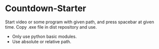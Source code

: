 # Countdown-Starter
Start video or some program with given path, and press spacebar at given time.
Copy .exe file in dist repository and use.

* Only use python basic modules.
* Use absolute or relative path.
